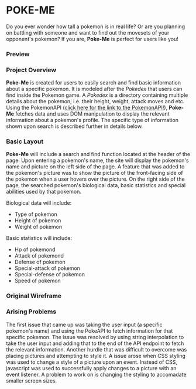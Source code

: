 # POKE-ME 
Do you ever wonder how tall a pokemon is in real life? Or are you planning on battling with someone and want to find out the movesets of your opponent's pokemon? If you are, **Poke-Me** is perfect for users like you! 

### Preview

### Project Overview 
**Poke-Me** is created for users to easily search and find basic information about a specific pokemon. It is modeled after the *Pokedex* that users can find inside the Pokemon game. A *Pokedex* is a directory containing multiple details about the pokemon; i.e. their height, weight, attack moves and etc. 
Using the PokemonAPI ([click here for the link to the PokemonAPI!](https://pokeapi.co/)), **Poke-Me** fetches data and uses DOM manipulation to display the relevant information about a pokemon's profile. The specific type of information shown upon search is described further in details below. 

### Basic Layout
**Poke-Me** will include a search and find function located at the header of the page. Upon entering a pokemon's name, the site will display the pokemon's name and picture on the left side of the page. A feature that was added to the pokemon's picture was to show the picture of the front-facing side of the pokemon when a user hovers over the picture. On the right side of the page, the searched pokemon's biological data, basic statistics and special abilities used by that pokemon. 

Biological data will include: 
- Type of pokemon 
- Height of pokemon
- Weight of pokemon

Basic statistics will include:
- Hp of pokemond
- Attack of pokemond
- Defense of pokemon
- Special-attack of pokemon
- Special-defense of pokemon
- Speed of pokemon 

### Original Wireframe

### Arising Problems
The first issue that came up was taking the user input (a specific pokemon's name) and using the PokeAPI to fetch information for that specific pokemon. The issue was resolved by using string interpolation to take the user input and adding that to the end of the API endpoint to fetch the relevant information.
Another hurdle that was difficult to overcome was placing pictures and attempting to style it. A issue arose when CSS styling was used to change a style of a picture upon an event. Instead of CSS, javascript was used to successfully apply changes to a picture with an event listener. 
A problem to work on is changing the styling to accomadate smaller screen sizes. 
